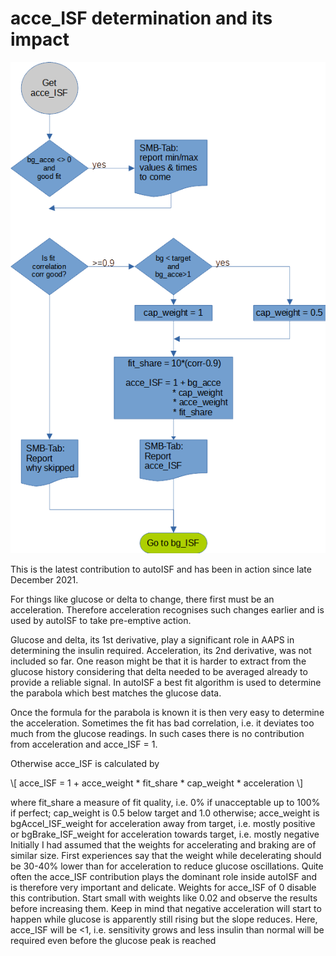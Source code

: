 # acce_ISF determination and its impact


<img class="right" src="../images/acce_ISF.png" alt="acce_ISF">

This is the latest contribution to
autoISF and has been in action since
late December 2021.


For things like glucose or delta to
change, there first must be an
acceleration. Therefore acceleration
recognises such changes earlier and is
used by autoISF to take pre-emptive
action.


Glucose and delta, its 1st derivative,
play a significant role in AAPS in
determining the insulin required.
Acceleration, its 2nd derivative, was not
included so far. One reason might be
that it is harder to extract from the
glucose history considering that delta
needed to be averaged already to
provide a reliable signal. In autoISF a
best fit algorithm is used to determine 
the parabola which best matches the
glucose data.


Once the formula for the parabola is
known it is then very easy to determine
the acceleration. Sometimes the fit has
bad correlation, i.e. it deviates too much
from the glucose readings. In such
cases there is no contribution from
acceleration and acce_ISF = 1.

Otherwise acce_ISF is calculated by

\\[ acce_ISF = 1 + acce_weight * fit_share * cap_weight * acceleration \\]


where fit_share a measure of fit quality, i.e. 0% if unacceptable up to 100% if perfect;
cap_weight is 0.5 below target and 1.0 otherwise;
acce_weight is bgAccel_ISF_weight for acceleration away from target, i.e. mostly positive
or bgBrake_ISF_weight for acceleration towards target, i.e. mostly negative
Initially I had assumed that the weights for accelerating and braking are of similar size. First experiences
say that the weight while decelerating should be 30-40% lower than for acceleration to reduce glucose
oscillations. Quite often the acce_ISF contribution plays the dominant role inside autoISF and is therefore
very important and delicate. Weights for acce_ISF of 0 disable this contribution. Start small with weights
like 0.02 and observe the results before increasing them. Keep in mind that negative acceleration will start
to happen while glucose is apparently still rising but the slope reduces. Here, acce_ISF will be <1, i.e.
sensitivity grows and less insulin than normal will be required even before the glucose peak is reached

